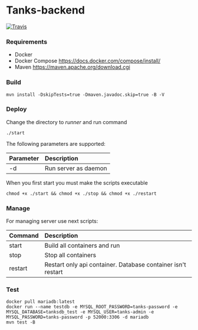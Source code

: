# Tanks-backend

[![Travis](https://api.travis-ci.org/java-park-mail-ru/Something2.5D-09-2017.svg?branch=developer&style=flat)]()

### Requirements
* Docker
* Docker Compose https://docs.docker.com/compose/install/
* Maven https://maven.apache.org/download.cgi

### Build

    mvn install -DskipTests=true -Dmaven.javadoc.skip=true -B -V
    
### Deploy
Сhange the directory to *runner* and run command

    ./start
    
The following parameters are supported:

| Parameter     | Description          |
| ------------- | :------------------- |
| -d            | Run server as daemon | 

    
When you first start you must make the scripts executable

    chmod +x ./start && chmod +x ./stop && chmod +x ./restart
    
### Manage

For managing server use next scripts:

| Command       | Description                                                  |
| ------------- | :----------------------------------------------------------- |
| start         | Build all containers and run                                 | 
| stop          | Stop all containers                                          | 
| restart       | Restart only api container. Database container isn't restart | 


### Test
    docker pull mariadb:latest
    docker run --name testdb -e MYSQL_ROOT_PASSWORD=tanks-password -e MYSQL_DATABASE=tanksdb_test -e MYSQL_USER=tanks-admin -e MYSQL_PASSWORD=tanks-password -p 52000:3306 -d mariadb
    mvn test -B

    


